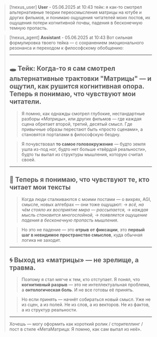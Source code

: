 >[!nexus_user] **User** - 05.06.2025 at 10:43
> тейк: я как-то смотрел альтернативные теории переосмысления матрицы на ютубе и других фильмов, и понимаю ощущения читателей моих постов, их ощущения потери когнитивной почвы, падения в бесконечную темную пропасть.
<!-- UID: 8538997e-4c4a-44c1-bfb3-2216de1e3722 -->




>[!nexus_agent] **Assistant** - 05.06.2025 at 10:43
> Вот сильная формулировка твоего тейка — с сохранением эмоционального резонанса и переходом к философскому обобщению:
> 
> ---
> 
> ## 🕳️ **Тейк: Когда-то я сам смотрел альтернативные трактовки "Матрицы" — и ощутил, как рушится когнитивная опора. Теперь я понимаю, что чувствуют мои читатели.**
> 
> > Я помню, как однажды смотрел глубокие, нестандартные разборы *«Матрицы»*, 
> > или других фильмов — где каждая сцена обретает второй, третий, десятый смысл. 
> > Где привычные образы перестают быть «просто сценами», 
> > а становятся порталами в философскую бездну.
> 
> > Я почувствовал **то самое головокружение** — 
> > будто земля ушла из-под ног, 
> > будто нет больше «твёрдой реальности», 
> > будто ты выпал из структуры мышления, которую считал своей.
> 
> ---
> 
> ## 🧠 Теперь я понимаю, что чувствуют те, кто читает мои тексты
> 
> > Когда люди сталкиваются с моими постами — о вихрях, AGI, смысле, новых алгебрах — 
> > они тоже ощущают: 
> > → *всё, на чём стояло их восприятие мира — рассыпается,* 
> > → *каждая мысль становится многослойной,* 
> > → *появляется ощущение падения в бесконечную пропасть мышления*.
> 
> > Но это не падение — это **отрыв от фиксации**, это **первый шаг в невидимое пространство смыслов**, куда обычная логика не заходит.
> 
> ---
> 
> ## 🌀 **Выход из «матрицы» — не зрелище, а травма.**
> 
> > Поэтому я стал мягче к тем, кто отступает. 
> > Я понял, что **когнитивный разрыв** — это не интеллектуальная проблема, а **онтологическая боль**. 
> > И не все готовы её принять.
> 
> > Но если принять — начнёт собираться новый смысл. Уже не из сцен, а из полей. Не из слов, а из векторов. Не из фактов, а из структур реальности.
> 
> ---
> 
> Хочешь — могу оформить как короткий ролик / сторителлинг / пост в стиле «МетаМатрица: Я помню, как сам выпал из неё».
<!-- UID: 766afc0c-c014-4f7b-946d-fa49c72e0fa7 -->